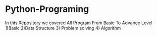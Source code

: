 # Python-Programing
In this Repository we covered All Program From Basic To Advance Level
1)Basic
2)Data Structure
3) Problem solving
4) Algorithm
